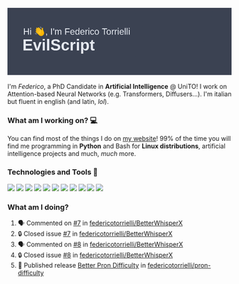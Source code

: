 ![Header](header.png)

I'm *Federico*, a PhD Candidate in **Artificial Intelligence** @ UniTO! I work on Attention-based Neural Networks (e.g. Transformers, Diffusers...).
I'm italian but fluent in english (and latin, *lol*).

### What am I working on? 💻

You can find most of the things I do on [my website](https://www.evilscript.eu/)!
99% of the time you will find me programming in **Python** and Bash for **Linux distributions**, artificial intelligence projects and much, *much* more.

### Technologies and Tools 🔧
![](https://img.shields.io/badge/Editor-VSCode-informational?style=flat&logo=visualstudiocode&logoColor=white&color=2bbc8a)
![](https://img.shields.io/badge/Code-Python-informational?style=flat&logo=Python&logoColor=white&color=2bbc8a)
![](https://img.shields.io/badge/Code-Javascript-informational?style=flat&logo=Javascript&logoColor=white&color=2bbc8a)
![](https://img.shields.io/badge/Code-Java-informational?style=flat&logo=coffeescript&logoColor=white&color=2bbc8a)
![](https://img.shields.io/badge/Code-C-informational?style=flat&logo=C&logoColor=white&color=2bbc8a)
![](https://img.shields.io/badge/Code-Shell-informational?style=flat&logo=Shell&logoColor=white&color=2bbc8a)
![](https://img.shields.io/badge/Learning-Rust-informational?style=flat&logo=Rust&logoColor=white&color=2bbc8a)
![](https://img.shields.io/badge/Tools-PostgreSQL-informational?style=flat&logo=PostgreSQL&logoColor=white&color=e74c3c)
![](https://img.shields.io/badge/Tools-Docker-informational?style=flat&logo=Docker&logoColor=white&color=e74c3c)
![](https://img.shields.io/badge/Hating-Windows-informational?style=flat&logo=windows&logoColor=white&color=0078D6)
![](https://img.shields.io/badge/Mail-ProtonMail-informational?style=flat&logo=protonmail&logoColor=white&color=8B89CC)

### What am I doing?

<!--START_SECTION:activity-->
1. 🗣 Commented on [#7](https://github.com/federicotorrielli/BetterWhisperX/issues/7#issuecomment-2577582596) in [federicotorrielli/BetterWhisperX](https://github.com/federicotorrielli/BetterWhisperX)
2. 🔒 Closed issue [#7](https://github.com/federicotorrielli/BetterWhisperX/issues/7) in [federicotorrielli/BetterWhisperX](https://github.com/federicotorrielli/BetterWhisperX)
3. 🗣 Commented on [#8](https://github.com/federicotorrielli/BetterWhisperX/issues/8#issuecomment-2577580613) in [federicotorrielli/BetterWhisperX](https://github.com/federicotorrielli/BetterWhisperX)
4. 🔒 Closed issue [#8](https://github.com/federicotorrielli/BetterWhisperX/issues/8) in [federicotorrielli/BetterWhisperX](https://github.com/federicotorrielli/BetterWhisperX)
5. 🚀 Published release [Better Pron Difficulty](https://github.com/federicotorrielli/pron-difficulty/releases/tag/0.2.0) in [federicotorrielli/pron-difficulty](https://github.com/federicotorrielli/pron-difficulty)
<!--END_SECTION:activity-->
